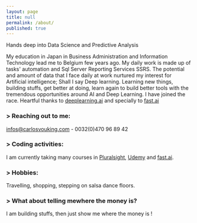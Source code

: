 ```yaml
---
layout: page
title: null
permalink: /about/
published: true
---
```


Hands deep into Data Science and Predictive Analysis

 My education in Japan in Business Administration and Information Technology lead me to Belgium few years ago.  My daily work is made up of tasks' automation and Sql Server Reporting Services SSRS. The potential and amount of data that I face daily at work nurtured my interest for Artificial intelligence; Shall I say Deep learning. 
 Learning new things, building stuffs, get better at doing, learn again to build better tools with the tremendous opportunities around AI and Deep Learning. I have joined the race.
Heartful thanks to [deeplearning.ai](http://deeplearning.ai) and specially to [fast.ai](http://fast.ai)



### > Reaching out to me:

[infos@carlosvouking.com](mailto:infos@carlosvouking.com) - 0032(0)470 96 89 42

### > Coding activities:

I am currently taking many courses in [Pluralsight](http://pluralsight.com), [Udemy](http://udemy.com) and [fast.ai](http://fast.ai).


### > Hobbies:

Travelling, shopping, stepping on salsa dance floors.



### > What about telling mewhere the money is?

I am building stuffs, then just show me where the money is !

